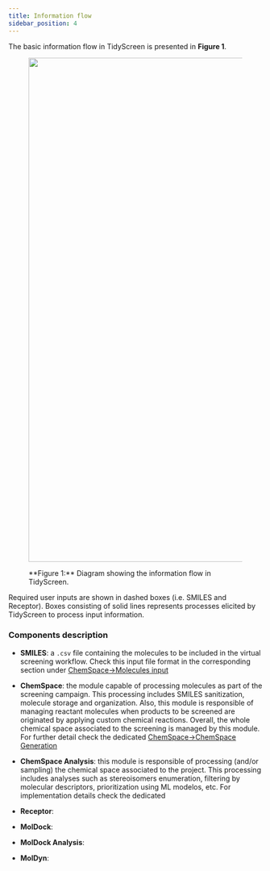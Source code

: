 ```yaml
---
title: Information flow
sidebar_position: 4
---
```


The basic information flow in TidyScreen is presented in **Figure 1**.

<figure>
  <p align="center">
  <img src="/TidyScreen_v2_docs_new/img/information_flow.png" alt="Description of image" width="1000"/>
  <figcaption>**Figure 1:** Diagram showing the information flow in TidyScreen.</figcaption>
  </p>
</figure>


Required user inputs are shown in dashed boxes (i.e. SMILES and Receptor). Boxes consisting of solid lines represents processes elicited by TidyScreen to process input information.

### Components description

- **SMILES**: a `.csv` file containing the molecules to be included in the virtual screening workflow. Check this input file format in the corresponding section under [ChemSpace->Molecules input](/docs/chemspace/compounds_input.md)

- **ChemSpace**: the module capable of processing molecules as part of the screening campaign. This processing includes SMILES sanitization, molecule storage and organization. Also, this module is responsible of managing reactant molecules when products to be screened are originated by applying custom chemical reactions. Overall, the whole chemical space associated to the screening is managed by this module. For further detail check the dedicated [ChemSpace->ChemSpace Generation](/docs/chemspace/chemspace_generation.md)

- **ChemSpace Analysis**: this module is responsible of processing (and/or sampling) the chemical space associated to the project. This processing includes analyses such as stereoisomers enumeration, filtering by molecular descriptors, prioritization using ML modelos, etc. For implementation details check the dedicated  

- **Receptor**:

- **MolDock**:

- **MolDock Analysis**:

- **MolDyn**:


